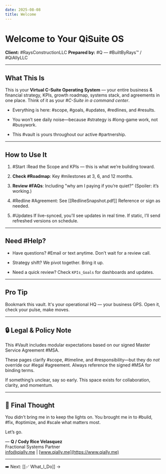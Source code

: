 ```yaml
---
date: 2025-08-08
title: Welcome
---
```

# Welcome to Your QiSuite OS

**Client:** #RaysConstructionLLC
**Prepared by:** #Q — #BuiltByRays™ / #QiAllyLLC 

---

## What This Is

This is your **Virtual C-Suite Operating System** — your entire business & financial strategy, KPIs, growth roadmap, systems stack, and agreements in one place. Think of it as your #_C-Suite in a command center_.

- Everything is here: #scope, #goals, #updates, #redlines, and #results.
    
- You won’t see daily noise—because #strategy is #long-game work, not #busywork.
    
- This #vault is yours throughout our active #partnership.
    

---

## How to Use It

1. #Start :Read the Scope and KPIs — this is what we’re building toward.
    
2. **Check #Roadmap**: Key #milestones at 3, 6, and 12 months.
    
3. **Review #FAQs**: Including "why am I paying if you’re quiet?" (Spoiler: it’s working.)
    
4. #Redline #Agreement: See [[RedlineSnapshot.pdf]] Reference or sign as needed.
    
5. #Updates If live-synced, you'll see updates in real time. If static, I’ll send refreshed versions on schedule.
    

---

## Need #Help?

- Have questions? #Email or text anytime. Don't wait for a review call.
    
- Strategy shift? We pivot together. Bring it up.
    
- Need a quick review? Check `KPIs_Goals` for dashboards and updates.
    

---

## Pro Tip

Bookmark this vault. It's your operational HQ — your business GPS. Open it, check your pulse, make moves.

---

## 🔒 Legal & Policy Note

This #Vault includes modular expectations based on our signed Master Service Agreement #MSA.

These pages clarify #scope, #timeline, and #responsibility—but they do _not_ override our #legal #agreement. Always reference the signed #MSA for binding terms.

If something’s unclear, say so early. This space exists for collaboration, clarity, and momentum.

---

## 🎯 Final Thought

You didn’t bring me in to keep the lights on. You brought me in to #build, #fix, #optimize, and #scale what matters most.

Let’s go.

— **Q / Cody Rice Velasquez**  
Fractional Systems Partner  
info@qially.me | [www.qially.me](https://www.qially.me)

---

➡️ Next: [[✅ What_I_Do]] →